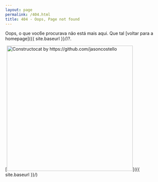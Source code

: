 ```yaml
---
layout: page
permalink: /404.html
title: 404 - Oops, Page not found
---
```


Oops, o que voc6e procurava não está mais aqui. Que tal [voltar para a homepage]({{ site.baseurl }}/)?.

[<img src="{{ site.baseurl }}/images/404.jpg" alt="Constructocat by https://github.com/jasoncostello" style="width: 400px;"/>]({{ site.baseurl }}/)
